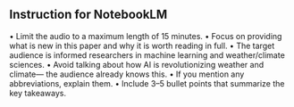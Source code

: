 ## Instruction for NotebookLM

• Limit the audio to a maximum length of 15 minutes.
• Focus on providing what is new in this paper and why it is worth reading in full.
• The target audience is informed researchers in machine learning and weather/climate sciences.
• Avoid talking about how AI is revolutionizing weather and climate— the audience already knows this.
• If you mention any abbreviations, explain them.
• Include 3–5 bullet points that summarize the key takeaways.
